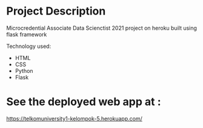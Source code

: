 # Project Description
Microcredential Associate Data Scienctist 2021 project on heroku built using flask framework

Technology used:
- HTML
- CSS
- Python
- Flask

# See the deployed web app at :
https://telkomuniversity1-kelompok-5.herokuapp.com/
